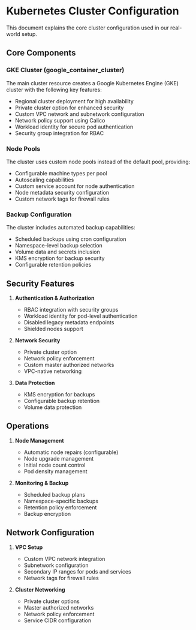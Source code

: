 # Kubernetes Cluster Configuration

This document explains the core cluster configuration used in our real-world setup.

## Core Components

### GKE Cluster (google_container_cluster)
The main cluster resource creates a Google Kubernetes Engine (GKE) cluster with the following key features:

- Regional cluster deployment for high availability
- Private cluster option for enhanced security
- Custom VPC network and subnetwork configuration
- Network policy support using Calico
- Workload identity for secure pod authentication
- Security group integration for RBAC

### Node Pools
The cluster uses custom node pools instead of the default pool, providing:

- Configurable machine types per pool
- Autoscaling capabilities
- Custom service account for node authentication
- Node metadata security configuration
- Custom network tags for firewall rules

### Backup Configuration
The cluster includes automated backup capabilities:

- Scheduled backups using cron configuration
- Namespace-level backup selection
- Volume data and secrets inclusion
- KMS encryption for backup security
- Configurable retention policies

## Security Features

1. **Authentication & Authorization**
   - RBAC integration with security groups
   - Workload identity for pod-level authentication
   - Disabled legacy metadata endpoints
   - Shielded nodes support

2. **Network Security**
   - Private cluster option
   - Network policy enforcement
   - Custom master authorized networks
   - VPC-native networking

3. **Data Protection**
   - KMS encryption for backups
   - Configurable backup retention
   - Volume data protection

## Operations

1. **Node Management**
   - Automatic node repairs (configurable)
   - Node upgrade management
   - Initial node count control
   - Pod density management

2. **Monitoring & Backup**
   - Scheduled backup plans
   - Namespace-specific backups
   - Retention policy enforcement
   - Backup encryption

## Network Configuration

1. **VPC Setup**
   - Custom VPC network integration
   - Subnetwork configuration
   - Secondary IP ranges for pods and services
   - Network tags for firewall rules

2. **Cluster Networking**
   - Private cluster options
   - Master authorized networks
   - Network policy enforcement
   - Service CIDR configuration